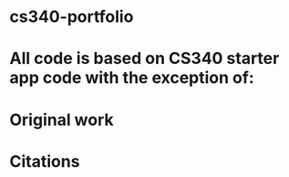 # cs340-portfolio
# All code is based on CS340 starter app code with the exception of: 
# Original work
# Citations
<!-- 
Source 1: 
w3schools.com (May 2023) 
Citing source code (Version 1.0) 
[Responsive Navigation bar] 
(https://www.w3schools.com/howto/howto_js_topnav_responsive.asp) 

Source 2:
 dev.to (May 2023) 
Citing source code (Version 1.0) 
[Suggested table style elements] 
(https://dev.to/dcodeyt/creating-beautiful-html-tables-with-css-428l)
 
Source 3:
 w3schools.com (May 2023) 
Citing source code (Version 1.0) 
[CSS elements reference list] 
(https://www.w3schools.com/cssref/css_selectors.php)

Source 4:
 w3schools.com (May 2023) 
Citing source code (Version 1.0) 
[box shadow use cases] 
(https://www.w3schools.com/cssref/css3_pr_box-shadow.php) 

Source 5:
 stackoverflow, Peyman Mohamadpour (May 2023) 
Citing source code (Version 1.0) 
[centering logo above navbar] 
(https://stackoverflow.com/questions/35162053/center-logo-in-html)

Source 6:
 w3schools.com (May 2023) 
Citing source code (Version 1.0) 
[tips for select menus] 
(https://www.w3schools.com/howto/howto_custom_select.asp)-->
